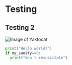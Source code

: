 # Testing
## Testing 2

![Image of Yaktocat](https://octodex.github.com/images/yaktocat.png)
``` python
print("Hello world!")
if my_sanity==0:
  print("don't resuscitate")
```
